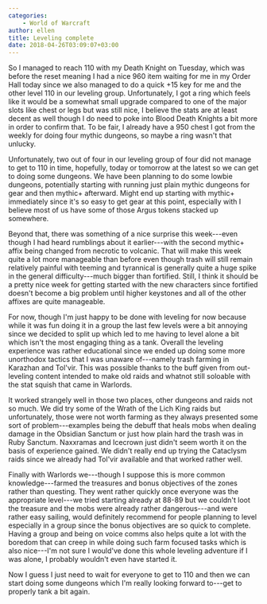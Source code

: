 ```yaml
---
categories:
    - World of Warcraft
author: ellen
title: Leveling complete
date: 2018-04-26T03:09:07+03:00
---
```


So I managed to reach 110 with my Death Knight on Tuesday, which was before the reset meaning I had a nice 960 item waiting for me in my Order Hall today since we also managed to do a quick +15 key for me and the other level 110 in our leveling group. Unfortunately, I got a ring which feels like it would be a somewhat small upgrade compared to one of the major slots like chest or legs but was still nice, I believe the stats are at least decent as well though I do need to poke into Blood Death Knights a bit more in order to confirm that. To be fair, I already have a 950 chest I got from the weekly for doing four mythic dungeons, so maybe a ring wasn't that unlucky.<!--more-->

Unfortunately, two out of four in our leveling group of four did not manage to get to 110 in time, hopefully, today or tomorrow at the latest so we can get to doing some dungeons. We have been planning to do some lowbie dungeons, potentially starting with running just plain mythic dungeons for gear and then mythic+ afterward. Might end up starting with mythic+ immediately since it's so easy to get gear at this point, especially with I believe most of us have some of those Argus tokens stacked up somewhere.

Beyond that, there was something of a nice surprise this week---even though I had heard rumblings about it earlier---with the second mythic+ affix being changed from necrotic to volcanic. That will make this week quite a lot more manageable than before even though trash will still remain relatively painful with teeming and tyrannical is generally quite a huge spike in the general difficulty---much bigger than fortified. Still, I think it should be a pretty nice week for getting started with the new characters since fortified doesn't become a big problem until higher keystones and all of the other affixes are quite manageable.

For now, though I'm just happy to be done with leveling for now because while it was fun doing it in a group the last few levels were a bit annoying since we decided to split up which led to me having to level alone a bit which isn't the most engaging thing as a tank. Overall the leveling experience was rather educational since we ended up doing some more unorthodox tactics that I was unaware of---namely trash farming in Karazhan and Tol'vir. This was possible thanks to the buff given from out-leveling content intended to make old raids and whatnot still soloable with the stat squish that came in Warlords.

It worked strangely well in those two places, other dungeons and raids not so much. We did try some of the Wrath of the Lich King raids but unfortunately, those were not worth farming as they always presented some sort of problem---examples being the debuff that heals mobs when dealing damage in the Obsidian Sanctum or just how plain hard the trash was in Ruby Sanctum. Naxxramas and Icecrown just didn't seem worth it on the basis of experience gained. We didn't really end up trying the Cataclysm raids since we already had Tol'vir available and that worked rather well.

Finally with Warlords we---though I suppose this is more common knowledge---farmed the treasures and bonus objectives of the zones rather than questing. They went rather quickly once everyone was the appropriate level---we tried starting already at 88-89 but we couldn't loot the treasure and the mobs were already rather dangerous---and were rather easy sailing, would definitely recommend for people planning to level especially in a group since the bonus objectives are so quick to complete. Having a group and being on voice comms also helps quite a lot with the boredom that can creep in while doing such farm focused tasks which is also nice---I'm not sure I would've done this whole leveling adventure if I was alone, I probably wouldn't even have started it.

Now I guess I just need to wait for everyone to get to 110 and then we can start doing some dungeons which I'm really looking forward to---get to properly tank a bit again.